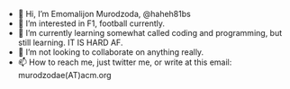 - 👋 Hi, I’m Emomalijon Murodzoda, @haheh81bs
- 👀 I’m interested in F1, football currently.
- 🌱 I’m currently learning somewhat called coding and programming, but still learning. IT IS HARD AF.
- 💞️ I’m not looking to collaborate on anything really.
- 📫 How to reach me, just twitter me, or write at this email:  murodzodae(AT)acm.org

<!---
haheh81bs/haheh81bs is a ✨ special ✨ repository because its `README.md` (this file) appears on your GitHub profile.
You can click the Preview link to take a look at your changes.
--->
